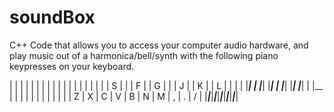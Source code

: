 # soundBox

C++ Code that allows you to access your computer audio hardware, and play music out of a harmonica/bell/synth with the following piano keypresses on your keyboard. 

|   |   |   |   |   | |   |   |   |   | |   | |   |   |   |
		|   | S |   |   | F | | G |   |   | J | | K | | L |   |   |
		|   |___|   |   |___| |___|   |   |___| |___| |___|   |   |__
		|     |     |     |     |     |     |     |     |     |     |
		|  Z  |  X  |  C  |  V  |  B  |  N  |  M  |  ,  |  .  |  /  |
		|_____|_____|_____|_____|_____|_____|_____|_____|_____|_____|
